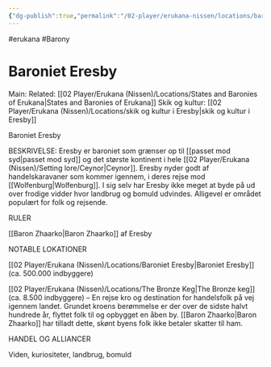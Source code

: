 ```yaml
---
{"dg-publish":true,"permalink":"/02-player/erukana-nissen/locations/baroniet-eresby/","tags":["Locationsvisited"]}
---
```


#erukana #Barony 

# Baroniet Eresby
Main:
Related: [[02 Player/Erukana (Nissen)/Locations/States and Baronies of Erukana\|States and Baronies of Erukana]]
Skik og kultur: [[02 Player/Erukana (Nissen)/Locations/skik og kultur i Eresby\|skik og kultur i Eresby]]


Baroniet Eresby

BESKRIVELSE:
Eresby er baroniet som grænser op til [[passet mod syd\|passet mod syd]] og det største kontinent i hele [[02 Player/Erukana (Nissen)/Setting lore/Ceynor\|Ceynor]]. Eresby nyder godt af handelskaravaner som kommer igennem, i deres rejse mod [[Wolfenburg\|Wolfenburg]]. I sig selv har Eresby ikke meget at byde på ud over frodige vidder hvor landbrug og bomuld udvindes. 
Alligevel er området populært for folk og rejsende. 

RULER

[[Baron Zhaarko\|Baron Zhaarko]] af Eresby

NOTABLE LOKATIONER

[[02 Player/Erukana (Nissen)/Locations/Baroniet Eresby\|Baroniet Eresby]] (ca. 500.000 indbyggere)

[[02 Player/Erukana (Nissen)/Locations/The Bronze Keg\|The Bronze keg]] (ca. 8.500 indbyggere) – En rejse kro og destination for handelsfolk på vej igennem landet. 
Grundet kroens berømmelse er der over de sidste halvt hundrede år, flyttet folk til og opbygget en åben by. 
[[Baron Zhaarko\|Baron Zhaarko]] har tilladt dette, skønt byens folk ikke betaler skatter til ham.

HANDEL OG ALLIANCER

Viden, kuriositeter, landbrug, bomuld 


